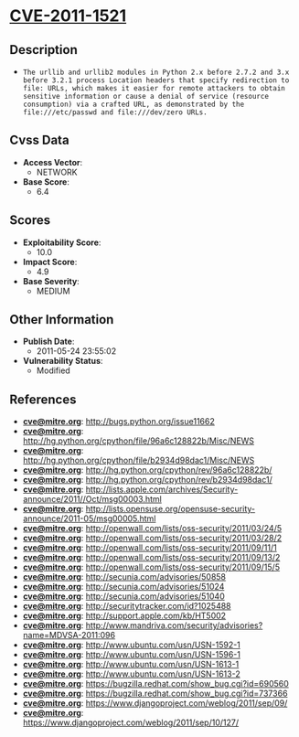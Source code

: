
# [CVE-2011-1521](https://cve.mitre.org/cgi-bin/cvename.cgi?name=CVE-2011-1521)

## Description

- `The urllib and urllib2 modules in Python 2.x before 2.7.2 and 3.x before 3.2.1 process Location headers that specify redirection to file: URLs, which makes it easier for remote attackers to obtain sensitive information or cause a denial of service (resource consumption) via a crafted URL, as demonstrated by the file:///etc/passwd and file:///dev/zero URLs.`

## Cvss Data

- **Access Vector**:
  - NETWORK
- **Base Score**:
  - 6.4

## Scores

- **Exploitability Score**:
  - 10.0
- **Impact Score**:
  - 4.9
- **Base Severity**:
  - MEDIUM

## Other Information

- **Publish Date**:
  - 2011-05-24 23:55:02
- **Vulnerability Status**:
  - Modified

## References

- **cve@mitre.org**: http://bugs.python.org/issue11662
- **cve@mitre.org**: http://hg.python.org/cpython/file/96a6c128822b/Misc/NEWS
- **cve@mitre.org**: http://hg.python.org/cpython/file/b2934d98dac1/Misc/NEWS
- **cve@mitre.org**: http://hg.python.org/cpython/rev/96a6c128822b/
- **cve@mitre.org**: http://hg.python.org/cpython/rev/b2934d98dac1/
- **cve@mitre.org**: http://lists.apple.com/archives/Security-announce/2011//Oct/msg00003.html
- **cve@mitre.org**: http://lists.opensuse.org/opensuse-security-announce/2011-05/msg00005.html
- **cve@mitre.org**: http://openwall.com/lists/oss-security/2011/03/24/5
- **cve@mitre.org**: http://openwall.com/lists/oss-security/2011/03/28/2
- **cve@mitre.org**: http://openwall.com/lists/oss-security/2011/09/11/1
- **cve@mitre.org**: http://openwall.com/lists/oss-security/2011/09/13/2
- **cve@mitre.org**: http://openwall.com/lists/oss-security/2011/09/15/5
- **cve@mitre.org**: http://secunia.com/advisories/50858
- **cve@mitre.org**: http://secunia.com/advisories/51024
- **cve@mitre.org**: http://secunia.com/advisories/51040
- **cve@mitre.org**: http://securitytracker.com/id?1025488
- **cve@mitre.org**: http://support.apple.com/kb/HT5002
- **cve@mitre.org**: http://www.mandriva.com/security/advisories?name=MDVSA-2011:096
- **cve@mitre.org**: http://www.ubuntu.com/usn/USN-1592-1
- **cve@mitre.org**: http://www.ubuntu.com/usn/USN-1596-1
- **cve@mitre.org**: http://www.ubuntu.com/usn/USN-1613-1
- **cve@mitre.org**: http://www.ubuntu.com/usn/USN-1613-2
- **cve@mitre.org**: https://bugzilla.redhat.com/show_bug.cgi?id=690560
- **cve@mitre.org**: https://bugzilla.redhat.com/show_bug.cgi?id=737366
- **cve@mitre.org**: https://www.djangoproject.com/weblog/2011/sep/09/
- **cve@mitre.org**: https://www.djangoproject.com/weblog/2011/sep/10/127/
